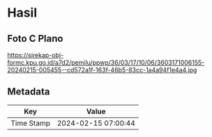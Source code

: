 # Hasil

## Foto C Plano

https://sirekap-obj-formc.kpu.go.id/a7d2/pemilu/ppwp/36/03/17/10/06/3603171006155-20240215-005455--cd572a1f-163f-46b5-83cc-1a4a94f1e4a4.jpg


## Metadata

| Key        | Value               |
| ---------- | ------------------- |
| Time Stamp | 2024-02-15 07:00:44 |



